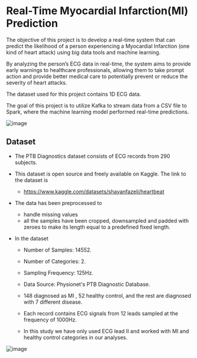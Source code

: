# Real-Time Myocardial Infarction(MI) Prediction

The objective of this project is to develop a real-time system that can predict the likelihood of a person experiencing a Myocardial Infarction (one kind of  heart attack) using big data tools and machine learning.

By analyzing the person’s ECG data in real-time, the system aims to provide early warnings to healthcare professionals, allowing them to take prompt action and provide better medical care to potentially prevent or reduce the severity of heart attacks.

The dataset used for this project contains 1D ECG data.

The goal of this project is to utilize Kafka to stream data from a CSV file to Spark, where the machine learning model performed real-time predictions.

![image](https://github.com/user-attachments/assets/002bbb6b-0a77-4ab5-8416-053f624f1037)

## Dataset

* The PTB Diagnostics dataset consists of ECG records from 290 subjects.
* This dataset is open source and freely available on Kaggle. The link to the dataset is
  * https://www.kaggle.com/datasets/shayanfazeli/heartbeat
* The data has been preprocessed to 
  * handle missing values
  * all the samples have been cropped, downsampled and padded with zeroes to make its length equal to a predefined fixed length.
 
* In the dataset
  * Number of Samples: 14552.
  * Number of Categories: 2.
  * Sampling Frequency: 125Hz.
  * Data Source: Physionet's PTB Diagnostic Database.

  * 148 diagnosed as MI , 52 healthy control, and the rest are diagnosed with 7 different disease. 
  * Each record contains ECG signals from 12 leads sampled at the frequency of 1000Hz. 
  * In this study we have only used ECG lead II and worked with MI and healthy control categories in our analyses.

![image](https://github.com/user-attachments/assets/6a421c48-36e0-4e07-9fa8-2125564609e8)

